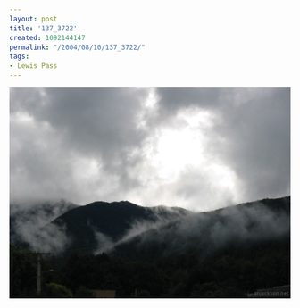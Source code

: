 ```yaml
---
layout: post
title: '137_3722'
created: 1092144147
permalink: "/2004/08/10/137_3722/"
tags:
- Lewis Pass
---
```


<img src="/image/images/137_3722-1269.jpg"/>

